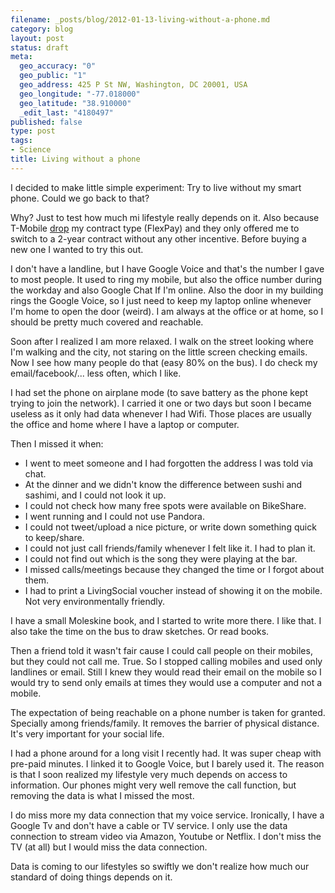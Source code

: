 ```yaml
--- 
filename: _posts/blog/2012-01-13-living-without-a-phone.md
category: blog
layout: post
status: draft
meta: 
  geo_accuracy: "0"
  geo_public: "1"
  geo_address: 425 P St NW, Washington, DC 20001, USA
  geo_longitude: "-77.018000"
  geo_latitude: "38.910000"
  _edit_last: "4180497"
published: false
type: post
tags: 
- Science
title: Living without a phone
---
```

I decided to make little simple experiment: Try to live without my smart phone. Could we go back to that?

Why? Just to test how much mi lifestyle really depends on it. Also because T-Mobile <a href="http://www.moneytalksnews.com/2012/01/05/t-mobile-ditches-flexplay-%E2%80%93-how-it-affects-you/">drop</a> my contract type (FlexPay) and they only offered me to switch to a 2-year contract without any other incentive. Before buying a new one I wanted to try this out.

I don't have a landline, but I have Google Voice and that's the number I gave to most people. It used to ring my mobile, but also the office number during the workday and also Google Chat If I'm online. Also the door in my building rings the Google Voice, so I just need to keep my laptop online whenever I'm home to open the door (weird). I am always at the office or at home, so I should be pretty much covered and reachable.

Soon after I realized I am more relaxed. I walk on the street looking where I'm walking and the city, not staring on the little screen checking emails. Now I see how many people do that (easy 80% on the bus). I do check my email/facebook/... less often, which I like.

I had set the phone on airplane mode (to save battery as the phone kept trying to join the network). I carried it one or two days but soon I became useless as it only had data whenever I had Wifi. Those places are usually the office and home where I have a laptop or computer.

Then I missed it when:
<ul>
	<li>I went to meet someone and I had forgotten the address I was told via chat.</li>
	<li>At the dinner and we didn't know the difference between sushi and sashimi, and I could not look it up.</li>
	<li>I could not check how many free spots were available on BikeShare.</li>
	<li>I went running and I could not use Pandora.</li>
	<li>I could not tweet/upload a nice picture, or write down something quick to keep/share.</li>
	<li>I could not just call friends/family whenever I felt like it. I had to plan it.</li>
	<li>I could not find out which is the song they were playing at the bar.</li>
	<li>I missed calls/meetings because they changed the time or I forgot about them.</li>
	<li>I had to print a LivingSocial voucher instead of showing it on the mobile. Not very environmentally friendly.</li>
</ul>
I have a small Moleskine book, and I started to write more there. I like that. I also take the time on the bus to draw sketches. Or read books.

Then a friend told it wasn't fair cause I could call people on their mobiles, but they could not call me. True. So I stopped calling mobiles and used only landlines or email. Still I knew they would read their email on the mobile so I would try to send only emails at times they would use a computer and not a mobile.

The expectation of being reachable on a phone number is taken for granted. Specially among friends/family. It removes the barrier of physical distance. It's very important for your social life.

I had a phone around for a long visit I recently had. It was super cheap with pre-paid minutes. I linked it to Google Voice, but I barely used it. The reason is that I soon realized my lifestyle very much depends on access to information. Our phones might very well remove the call function, but removing the data is what I missed the most.

I do miss more my data connection that my voice service. Ironically, I have a Google Tv and don't have a cable or TV service. I only use the data connection to stream video via Amazon, Youtube or Netflix. I don't miss the TV (at all) but I would miss the data connection.

Data is coming to our lifestyles so swiftly we don't realize how much our standard of doing things depends on it.
